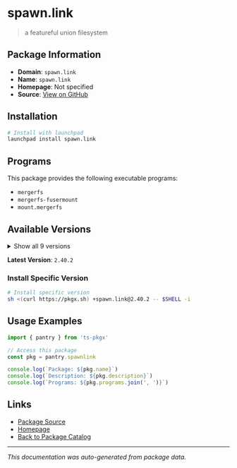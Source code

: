 # spawn.link

> a featureful union filesystem

## Package Information

- **Domain**: `spawn.link`
- **Name**: `spawn.link`
- **Homepage**: Not specified
- **Source**: [View on GitHub](https://github.com/pkgxdev/pantry/tree/main/projects/spawn.link/package.yml)

## Installation

```bash
# Install with launchpad
launchpad install spawn.link
```

## Programs

This package provides the following executable programs:

- `mergerfs`
- `mergerfs-fusermount`
- `mount.mergerfs`

## Available Versions

<details>
<summary>Show all 9 versions</summary>

- `2.40.2`, `2.40.1`, `2.40.0`, `2.39.0`, `2.38.0`
- `2.37.1`, `2.37.0`, `2.36.0`, `2.35.1`

</details>

**Latest Version**: `2.40.2`

### Install Specific Version

```bash
# Install specific version
sh <(curl https://pkgx.sh) +spawn.link@2.40.2 -- $SHELL -i
```

## Usage Examples

```typescript
import { pantry } from 'ts-pkgx'

// Access this package
const pkg = pantry.spawnlink

console.log(`Package: ${pkg.name}`)
console.log(`Description: ${pkg.description}`)
console.log(`Programs: ${pkg.programs.join(', ')}`)
```

## Links

- [Package Source](https://github.com/pkgxdev/pantry/tree/main/projects/spawn.link/package.yml)
- [Homepage](#)
- [Back to Package Catalog](../../package-catalog.md)

---

*This documentation was auto-generated from package data.*
